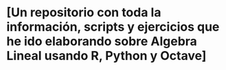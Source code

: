 # [Un repositorio con toda la información, scripts y ejercicios que he ido elaborando sobre Algebra Lineal usando R, Python y Octave]

